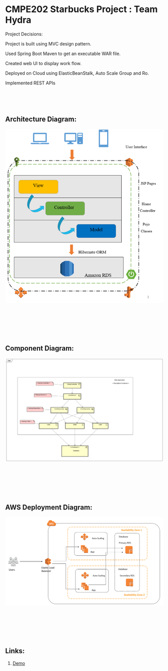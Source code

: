 # CMPE202 Starbucks Project : Team Hydra
Project Decisions:

Project is built using MVC design pattern. 

Used Spring Boot Maven to get an executable WAR file. 

Created web UI to display work flow. 

Deployed on Cloud using ElasticBeanStalk, Auto Scale Group and Ro. 

Implemented REST APIs 


<br /><br /><br />
## Architecture Diagram:
![Arch](/images/arch.PNG)
<br /><br /><br />


<br /><br /><br />
## Component Diagram:
![Component](/images/ComponentDiagram.png)
<br /><br /><br />


<br /><br /><br />
## AWS Deployment Diagram:
![AWS Deployment](/images/AWSDeploymentDiag.PNG)
<br /><br /><br />

<br /><br /><br />
## Links:
1. [Demo](https://youtu.be/4YCAaoqBXl4)
